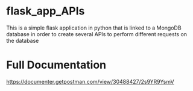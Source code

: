 # flask_app_APIs

This is a simple flask application in python that is linked to a MongoDB database in order to create several APIs to perform different requests on the database

# Full Documentation
<https://documenter.getpostman.com/view/30488427/2s9YR9YsmV>
